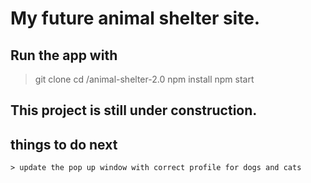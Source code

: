 <!-- @format -->

# My future animal shelter site.

## Run the app with

> git clone
> cd /animal-shelter-2.0
> npm install
> npm start

## This project is still under construction.

## things to do next

```
> update the pop up window with correct profile for dogs and cats

```
